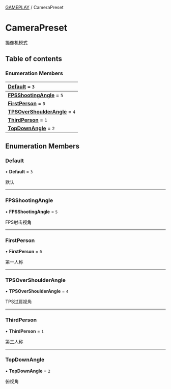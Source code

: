 [GAMEPLAY](../groups/Core.GAMEPLAY.md) / CameraPreset

# CameraPreset <Badge type="tip" text="Enumeration" /> <Score text="CameraPreset" />

<p class="content-big">

摄像机模式

</p>

## Table of contents

### Enumeration Members <Score text="Enumeration" /> 
| **[Default](mw.CameraPreset.md#default)** = ``3``  |
| :----- |
| **[FPSShootingAngle](mw.CameraPreset.md#fpsshootingangle)** = ``5`` |
| **[FirstPerson](mw.CameraPreset.md#firstperson)** = ``0`` |
| **[TPSOverShoulderAngle](mw.CameraPreset.md#tpsovershoulderangle)** = ``4`` |
| **[ThirdPerson](mw.CameraPreset.md#thirdperson)** = ``1`` |
| **[TopDownAngle](mw.CameraPreset.md#topdownangle)** = ``2`` |

## Enumeration Members

### Default <Score text="Default" /> 

• **Default** = ``3``

默认

___

### FPSShootingAngle <Score text="FPSShootingAngle" /> 

• **FPSShootingAngle** = ``5``

FPS射击视角

___

### FirstPerson <Score text="FirstPerson" /> 

• **FirstPerson** = ``0``

第一人称

___

### TPSOverShoulderAngle <Score text="TPSOverShoulderAngle" /> 

• **TPSOverShoulderAngle** = ``4``

TPS过肩视角

___

### ThirdPerson <Score text="ThirdPerson" /> 

• **ThirdPerson** = ``1``

第三人称

___

### TopDownAngle <Score text="TopDownAngle" /> 

• **TopDownAngle** = ``2``

俯视角
